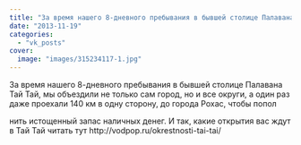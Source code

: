 ```yaml
---
title: "За время нашего 8-дневного пребывания в бывшей столице Палавана Тай Тай, мы объездили не только сам..."
date: "2013-11-19"
categories: 
  - "vk_posts"
cover:
  image: "images/315234117-1.jpg"
---
```


За время нашего 8-дневного пребывания в бывшей столице Палавана Тай Тай, мы объездили не только сам город, но и все округи, а один раз даже проехали 140 км в одну сторону, до города Рохас, чтобы попол

<!--more--> нить истощенный запас наличных денег. И так, какие открытия вас ждут в Тай Тай читать тут http://vodpop.ru/okrestnosti-tai-tai/
